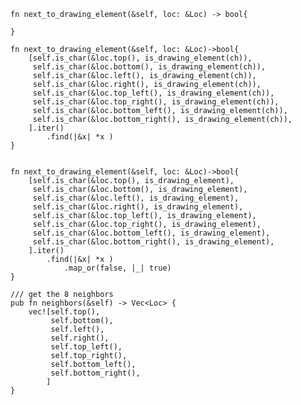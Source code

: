 
    fn next_to_drawing_element(&self, loc: &Loc) -> bool{
    
    }

    fn next_to_drawing_element(&self, loc: &Loc)->bool{
        [self.is_char(&loc.top(), is_drawing_element(ch)), 
         self.is_char(&loc.bottom(), is_drawing_element(ch)),
         self.is_char(&loc.left(), is_drawing_element(ch)),
         self.is_char(&loc.right(), is_drawing_element(ch)),
         self.is_char(&loc.top_left(), is_drawing_element(ch)),
         self.is_char(&loc.top_right(), is_drawing_element(ch)),
         self.is_char(&loc.bottom_left(), is_drawing_element(ch)),
         self.is_char(&loc.bottom_right(), is_drawing_element(ch)),
        ].iter()
            .find(|&x| *x )
    }


    fn next_to_drawing_element(&self, loc: &Loc)->bool{
        [self.is_char(&loc.top(), is_drawing_element), 
         self.is_char(&loc.bottom(), is_drawing_element),
         self.is_char(&loc.left(), is_drawing_element),
         self.is_char(&loc.right(), is_drawing_element),
         self.is_char(&loc.top_left(), is_drawing_element),
         self.is_char(&loc.top_right(), is_drawing_element),
         self.is_char(&loc.bottom_left(), is_drawing_element),
         self.is_char(&loc.bottom_right(), is_drawing_element),
        ].iter()
            .find(|&x| *x )
                .map_or(false, |_| true)
    }

    /// get the 8 neighbors
    pub fn neighbors(&self) -> Vec<Loc> {
        vec![self.top(), 
             self.bottom(),
             self.left(),
             self.right(),
             self.top_left(),
             self.top_right(),
             self.bottom_left(),
             self.bottom_right(),
            ]
    }
